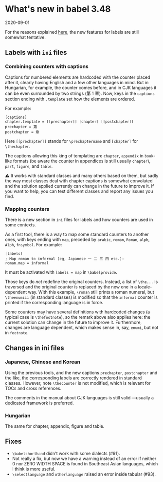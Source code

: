 # What's new in babel 3.48

2020-09-01

For the reasons explained [here](../guides/localizing-counters.md), the new features for labels are still somewhat tentative.

## Labels with `ini` files

### Combining counters with captions

Captions for numbered elements are hardcoded with the counter placed after it, clearly having English and a few other languages in mind. But in Hungarian, for example, the counter comes before, and in CJK languages it can be even surrounded by two strings (第 1 章). Now, keys in the `captions` section ending with `.template` set how the elements are ordered.

For example:
```
[captions]
chapter.template = [[prechapter]] [chapter] [[postchapter]]
prechapter = 第
postchapter = 章
```
Here `[[prechapter]]` stands for `\prechaptername` and `[chapter]` for `\thechapter`.
 
The captions allowing this king of templating are `chapter`, `appendix` in `book`-like formats (be aware the counter in appendices is still usually `chapter`), `part`, `figure`, and `table`.

⚠ It works with standard classes and many others based on them, but sadly the way most classes deal with chapter captions is somewhat convoluted and the solution applied currently can change in the future to improve it. If you want to help, you can test different classes and report any issues you find.

### Mapping counters

There is a new section in `ini`  files for labels and how counters are used in some contexts.

As a first tool, there is a way to map some standard counters to another ones, with keys ending with `map`, preceded by `arabic`, `roman`, `Roman`, `alph`, `Alph`, `fnsymbol`. For example:
```
[labels]
; Map roman to informal (eg, Japanese 一 二 三 四 etc.):
roman.map = informal   
```
It must be activated with `labels = map` in `\babelprovide`.

Those keys do _not_ redefine the original counters. Instead, a list of `\the...` is traversed and the original counter is replaced by the new one in a locale-dependent way. With this example, `\roman` still prints a roman numeral, but `\theenumiii` (in standard classes) is modified so that the `informal` counter is printed if the corresponding language is in force.

Some counters may have several definitions with hardcoded changes (a typical case is `\thefootnote`), so the remark above also applies here: the current solution can change in the future to improve it. Furthermore, changes are language dependent, which makes sense in, say, `enumi`, but not in `footnote`.

## Changes in ini files

### Japanese, Chinese and Korean

Using the previous tools, and the new captions `prechapter`, `postchapter` and the like, the corresponding labels are correctly rendered in standard classes. However, note `\thecounter` is not modified, which is relevant for TOCs and cross references.

The comments in the manual about CJK languages is still valid —usually a dedicated framework is preferred.

### Hungarian

The same for chapter, appendix, figure and table.

## Fixes

* `\babelshorthand` didn't work with some dialects (#91).
* Not really a fix, but now we have a warning instead of an error if neither 0 nor ZERO WIDTH SPACE is found in Southeast Asian languages, which I think is more useful.
* `\selectlanguage` and `otherlanguage` raised an error inside tabular (#93).



